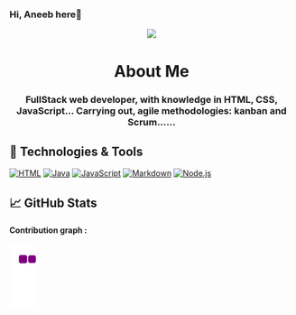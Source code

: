 ### Hi, Aneeb here👋

<div align="center">
    <img src="https://media.giphy.com/media/CuuSHzuc0O166MRfjt/giphy.gif"/>
    <h1 align="center">About Me </h1>
    <h3 align="center">FullStack web developer, with knowledge in HTML, CSS, JavaScript... Carrying out, agile methodologies: kanban and Scrum......
</div>
  
 ## 🔧 Technologies & Tools
<div align="left">

   <div>
    <a href="https://github.com/search?q=user%3ADenverCoder1+language%3Ahtml"><img alt="HTML" src="https://img.shields.io/badge/HTML-E34F26.svg?logo=html5&logoColor=white"></a>
      <a href="https://github.com/search?q=user%3ADenverCoder1+language%3Ajava"><img alt="Java" src="https://custom-icon-badges.demolab.com/badge/Java-007396.svg?logo=java&logoColor=white"></a>
      <a href="https://github.com/search?q=user%3ADenverCoder1+language%3Ajavascript"><img alt="JavaScript" src="https://img.shields.io/badge/JavaScript-F7DF1E.svg?logo=javascript&logoColor=black"></a>
     <a href="https://github.com/search?q=user%3ADenverCoder1+language%3Amarkdown"><img alt="Markdown" src="https://img.shields.io/badge/Markdown-000000.svg?logo=markdown&logoColor=white"></a>
      <a href="https://github.com/search?q=user%3ADenverCoder1+language%3Ajavascript"><img alt="Node.js" src="https://img.shields.io/badge/Node.js-43853D.svg?logo=node.js&logoColor=white"></a>

  ## &#x1f4c8; GitHub Stats
     

<h4>Contribution graph :</h4> 
  
 ![snake gif](https://github.com/Aneebch/Aneebch/blob/output/github-contribution-grid-snake.gif)

